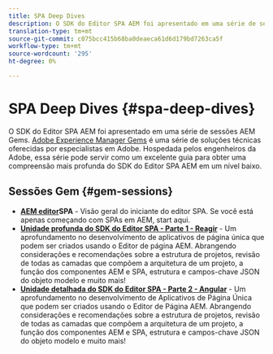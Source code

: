 ```yaml
---
title: SPA Deep Dives
description: O SDK do Editor SPA AEM foi apresentado em uma série de sessões AEM Gems. Hospedada pelos engenheiros da Adobe, essa série pode servir como um excelente guia para obter uma compreensão mais profunda do SDK do Editor SPA AEM em um nível baixo, hospedado pelos engenheiros da Adobe.
translation-type: tm+mt
source-git-commit: c075bcc415b68ba0deaeca61d6d179bd7263ca5f
workflow-type: tm+mt
source-wordcount: '295'
ht-degree: 0%

---
```



# SPA Deep Dives {#spa-deep-dives}

O SDK do Editor SPA AEM foi apresentado em uma série de sessões AEM Gems. [Adobe Experience Manager Gems](https://helpx.adobe.com/experience-manager/kt/eseminars/gems/aem-index.html) é uma série de soluções técnicas oferecidas por especialistas em Adobe. Hospedada pelos engenheiros da Adobe, essa série pode servir como um excelente guia para obter uma compreensão mais profunda do SDK do Editor SPA AEM em um nível baixo.

## Sessões Gem {#gem-sessions}

* **[AEM editor](https://helpx.adobe.com/experience-manager/kt/eseminars/gems/aem-spa-editor.html)SPA[](https://helpx.adobe.com/experience-manager/kt/eseminars/gems/aem-spa-editor.html)** - Visão geral do iniciante do editor SPA. Se você está apenas começando com SPAs em AEM, start aqui.
* **[Unidade profunda do SDK do Editor SPA - Parte 1 - Reagir](https://helpx.adobe.com/experience-manager/kt/eseminars/gems/SPA-Editor-SDK-Deep-Dive-React.html)** - Um aprofundamento no desenvolvimento de aplicativos de página única que podem ser criados usando o Editor de página AEM. Abrangendo considerações e recomendações sobre a estrutura de projetos, revisão de todas as camadas que compõem a arquitetura de um projeto, a função dos componentes AEM e SPA, estrutura e campos-chave JSON do objeto modelo e muito mais!
* **[Unidade detalhada do SDK do Editor SPA - Parte 2 - Angular](https://helpx.adobe.com/experience-manager/kt/eseminars/gems/SPA-Editor-SDK-Deep-Dive-Angular.html)** - Um aprofundamento no desenvolvimento de Aplicativos de Página Única que podem ser criados usando o Editor de Página AEM. Abrangendo considerações e recomendações sobre a estrutura de projetos, revisão de todas as camadas que compõem a arquitetura de um projeto, a função dos componentes AEM e SPA, estrutura e campos-chave JSON do objeto modelo e muito mais!
